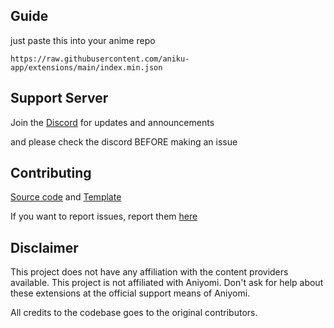 ## Guide

just paste this into your anime repo 
```
https://raw.githubusercontent.com/aniku-app/extensions/main/index.min.json
```

## Support Server

Join the [Discord](https://discord.gg/85jB7V5AJR) for updates and announcements

and please check the discord BEFORE making an issue

## Contributing

[Source code](https://github.com/aniku-app/aniku-extensions) and [Template](https://github.com/aniku-app/aniku-extensions/blob/master/CONTRIBUTING.md)

If you want to report issues, report them [here](https://github.com/aniku-app/aniku-extensions/issues/new/choose)

## Disclaimer

This project does not have any affiliation with the content providers available.
This project is not affiliated with Aniyomi.
Don't ask for help about these extensions at the official support means of Aniyomi.

All credits to the codebase goes to the original contributors.
